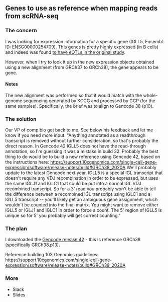 ## Genes to use as reference when mapping reads from scRNA-seq

### The concern

I was looking for expression information for a specific gene (IGLL5, Ensembl ID: ENSG00000254709). 
This genes is pretty highly expressed (in B cells) and indeed was found [to have eQTLs in the original study](https://onek1k.org/dashboard?type=cd4et%2Ccd4nc%2Ccd4sox4%2Ccd8nc%2Ccd8et%2Ccd8s100b%2Cnk%2Cnkr%2Cbmem%2Cbin%2Cplasma%2Cmonoc%2Cmononc%2Cdc&resultSet=esnp&search=igll5).

However, when I try to look it up in the new expression objects obtained using a new alignment (from GRCh37 to GRCh38), the gene appears to be gone.

#### Notes
The new alignment was performed so that it would match with the whole-genome sequencing generated by KCCG and processed by GCP (for the same samples).
Specifically, the brief was to align to Gencode 38 (p10).

### The solution

Our VP of comp bio got back to me. See below his feedback and let me know if you need more input. 
"Anything annotated as a readthrough transcript is removed without further consideration, so that's probably the direct reason. In Gencode 42 IGLL5 does not have the read-through annotation, so I'm guessing it was a mistake in build 32. Probably the best thing to do would be to build a new reference using Gencode 42, based on the instructions here: https://support.10xgenomics.com/single-cell-gene-expression/software/release-notes/build#GRCh38_2020A
We'll probably update to the latest Gencode next year.
IGLL5 is a special IGL transcript that doesn't require any VDJ recombination in order to be expressed, but uses the same IGLJ1 and IGLC1 that could be put into a normal IGL VDJ recombined transcript. So for a 3' read you probably won't be able to tell the difference between a recombined IGL transcript using IGLC1 and a IGLL5 transcript -- you'll likely get an ambiguous gene assignment, which wouldn't be counted into the final matrix. You might want to remove either IGLL5 or IGLJ1 and IGLC1 in order to force a count. The 5' region of IGLL5 is unique so for 5' you probably will get correct counting."

### The plan

I downloaded the [Gencode release 42](https://www.gencodegenes.org/human/) - this is reference GRCh38 (specifically GRCh38.p13).

Reference building 10X Genomics guidelines: https://support.10xgenomics.com/single-cell-gene-expression/software/release-notes/build#GRCh38_2020A


### More

* Slack
* Slides
